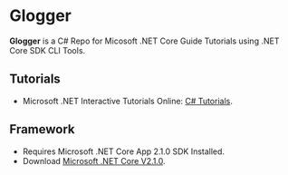 # Glogger

**Glogger** is a C# Repo for Micosoft .NET Core Guide Tutorials using .NET Core SDK CLI Tools.

## Tutorials

* Microsoft .NET Interactive Tutorials Online: [C# Tutorials](https://docs.microsoft.com/en-us/dotnet/csharp/tutorials/intro-to-csharp/).

## Framework

* Requires Microsoft .NET Core App 2.1.0 SDK Installed. 
* Download [Microsoft .NET Core V2.1.0](https://dotnet.microsoft.com/download/dotnet-core/2.1).
